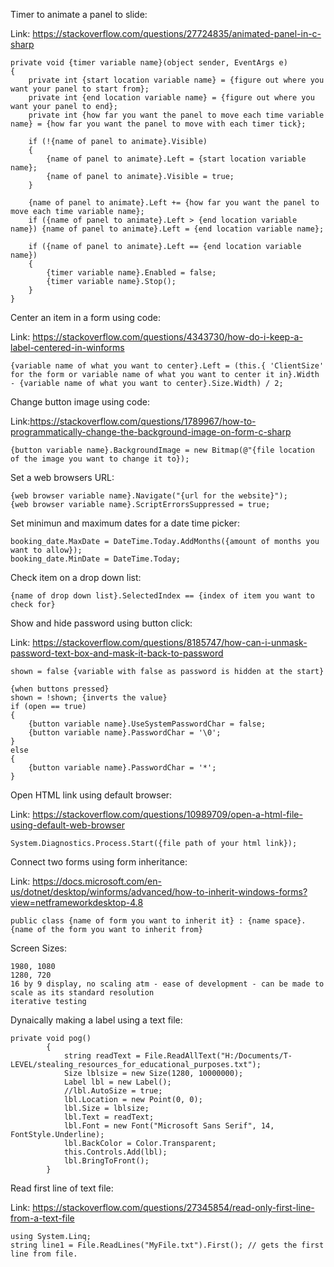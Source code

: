 Timer to animate a panel to slide:

Link: https://stackoverflow.com/questions/27724835/animated-panel-in-c-sharp

```
private void {timer variable name}(object sender, EventArgs e)
{
    private int {start location variable name} = {figure out where you want your panel to start from};
    private int {end location variable name} = {figure out where you want your panel to end};      
    private int {how far you want the panel to move each time variable name} = {how far you want the panel to move with each timer tick};   

    if (!{name of panel to animate}.Visible)
    {
        {name of panel to animate}.Left = {start location variable name};
        {name of panel to animate}.Visible = true;
    }

    {name of panel to animate}.Left += {how far you want the panel to move each time variable name};
    if ({name of panel to animate}.Left > {end location variable name}) {name of panel to animate}.Left = {end location variable name};

    if ({name of panel to animate}.Left == {end location variable name})
    {
        {timer variable name}.Enabled = false;
        {timer variable name}.Stop();
    }            
}
```



Center an item in a form using code:

Link: https://stackoverflow.com/questions/4343730/how-do-i-keep-a-label-centered-in-winforms

```
{variable name of what you want to center}.Left = (this.{ 'ClientSize' for the form or variable name of what you want to center it in}.Width - {variable name of what you want to center}.Size.Width) / 2;
```



Change button image using code:

Link:https://stackoverflow.com/questions/1789967/how-to-programmatically-change-the-background-image-on-form-c-sharp

```
{button variable name}.BackgroundImage = new Bitmap(@"{file location of the image you want to change it to});
```



Set a web browsers URL:

```
{web browser variable name}.Navigate("{url for the website}");
{web browser variable name}.ScriptErrorsSuppressed = true;
```



Set minimun and maximum dates for a date time picker:

```
booking_date.MaxDate = DateTime.Today.AddMonths({amount of months you want to allow});
booking_date.MinDate = DateTime.Today;
```



Check item on a drop down list:

```
{name of drop down list}.SelectedIndex == {index of item you want to check for}
```



Show and hide password using button click:

Link: https://stackoverflow.com/questions/8185747/how-can-i-unmask-password-text-box-and-mask-it-back-to-password

```
shown = false {variable with false as password is hidden at the start}

{when buttons pressed}
shown = !shown; {inverts the value}
if (open == true)
{
    {button variable name}.UseSystemPasswordChar = false;
    {button variable name}.PasswordChar = '\0';
}
else
{
    {button variable name}.PasswordChar = '*';
}
```



Open HTML link using default browser:

Link: https://stackoverflow.com/questions/10989709/open-a-html-file-using-default-web-browser

```
System.Diagnostics.Process.Start({file path of your html link});
```




Connect two forms using form inheritance:

Link: https://docs.microsoft.com/en-us/dotnet/desktop/winforms/advanced/how-to-inherit-windows-forms?view=netframeworkdesktop-4.8

```
public class {name of form you want to inherit it} : {name space}.{name of the form you want to inherit from}
```

Screen Sizes:

```
1980, 1080
1280, 720
16 by 9 display, no scaling atm - ease of development - can be made to scale as its standard resolution
iterative testing
```

Dynaically making a label using a text file:

```
private void pog()
        {
            string readText = File.ReadAllText("H:/Documents/T-LEVEL/stealing_resources_for_educational_purposes.txt");
            Size lblsize = new Size(1280, 10000000);
            Label lbl = new Label();
            //lbl.AutoSize = true;
            lbl.Location = new Point(0, 0);
            lbl.Size = lblsize;
            lbl.Text = readText;
            lbl.Font = new Font("Microsoft Sans Serif", 14, FontStyle.Underline);
            lbl.BackColor = Color.Transparent;
            this.Controls.Add(lbl);
            lbl.BringToFront();
        }
```

Read first line of text file:

Link: https://stackoverflow.com/questions/27345854/read-only-first-line-from-a-text-file
```
using System.Linq; 
string line1 = File.ReadLines("MyFile.txt").First(); // gets the first line from file.
```
